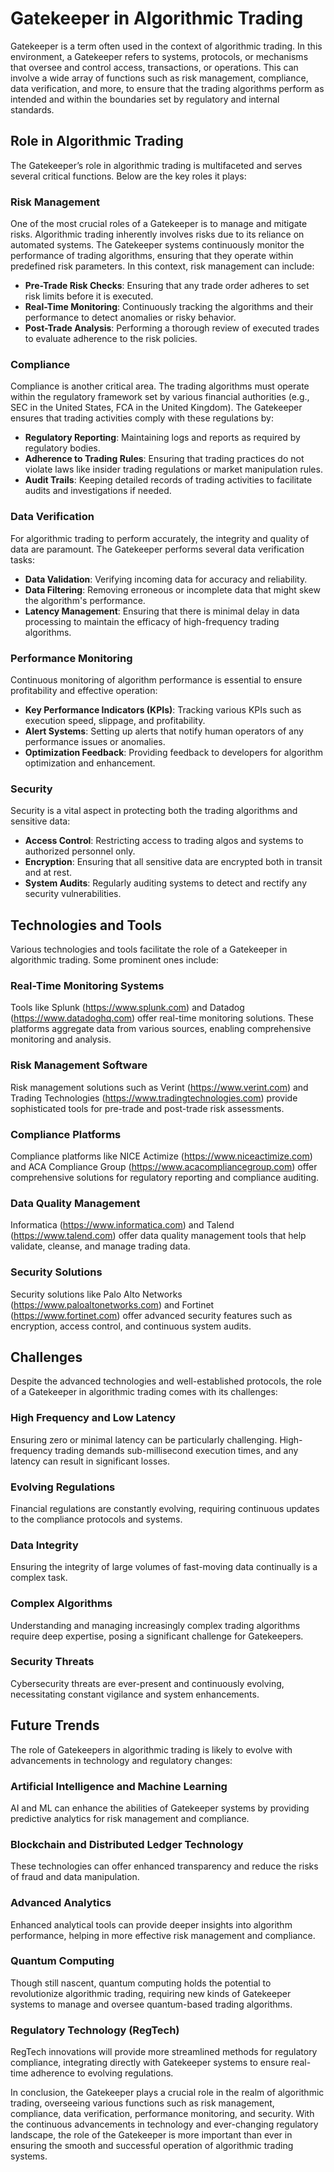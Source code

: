 # Gatekeeper in Algorithmic Trading

Gatekeeper is a term often used in the context of algorithmic trading. In this environment, a Gatekeeper refers to systems, protocols, or mechanisms that oversee and control access, transactions, or operations. This can involve a wide array of functions such as risk management, compliance, data verification, and more, to ensure that the trading algorithms perform as intended and within the boundaries set by regulatory and internal standards.

## Role in Algorithmic Trading

The Gatekeeper’s role in algorithmic trading is multifaceted and serves several critical functions. Below are the key roles it plays:

### Risk Management

One of the most crucial roles of a Gatekeeper is to manage and mitigate risks. Algorithmic trading inherently involves risks due to its reliance on automated systems. The Gatekeeper systems continuously monitor the performance of trading algorithms, ensuring that they operate within predefined risk parameters. In this context, risk management can include:

- **Pre-Trade Risk Checks**: Ensuring that any trade order adheres to set risk limits before it is executed.
- **Real-Time Monitoring**: Continuously tracking the algorithms and their performance to detect anomalies or risky behavior.
- **Post-Trade Analysis**: Performing a thorough review of executed trades to evaluate adherence to the risk policies.

### Compliance

Compliance is another critical area. The trading algorithms must operate within the regulatory framework set by various financial authorities (e.g., SEC in the United States, FCA in the United Kingdom). The Gatekeeper ensures that trading activities comply with these regulations by:

- **Regulatory Reporting**: Maintaining logs and reports as required by regulatory bodies.
- **Adherence to Trading Rules**: Ensuring that trading practices do not violate laws like insider trading regulations or market manipulation rules.
- **Audit Trails**: Keeping detailed records of trading activities to facilitate audits and investigations if needed.

### Data Verification

For algorithmic trading to perform accurately, the integrity and quality of data are paramount. The Gatekeeper performs several data verification tasks:

- **Data Validation**: Verifying incoming data for accuracy and reliability.
- **Data Filtering**: Removing erroneous or incomplete data that might skew the algorithm's performance.
- **Latency Management**: Ensuring that there is minimal delay in data processing to maintain the efficacy of high-frequency trading algorithms.

### Performance Monitoring

Continuous monitoring of algorithm performance is essential to ensure profitability and effective operation:

- **Key Performance Indicators (KPIs)**: Tracking various KPIs such as execution speed, slippage, and profitability.
- **Alert Systems**: Setting up alerts that notify human operators of any performance issues or anomalies.
- **Optimization Feedback**: Providing feedback to developers for algorithm optimization and enhancement.

### Security

Security is a vital aspect in protecting both the trading algorithms and sensitive data:

- **Access Control**: Restricting access to trading algos and systems to authorized personnel only.
- **Encryption**: Ensuring that all sensitive data are encrypted both in transit and at rest.
- **System Audits**: Regularly auditing systems to detect and rectify any security vulnerabilities.

## Technologies and Tools

Various technologies and tools facilitate the role of a Gatekeeper in algorithmic trading. Some prominent ones include:

### Real-Time Monitoring Systems

Tools like Splunk (https://www.splunk.com) and Datadog (https://www.datadoghq.com) offer real-time monitoring solutions. These platforms aggregate data from various sources, enabling comprehensive monitoring and analysis.

### Risk Management Software

Risk management solutions such as Verint (https://www.verint.com) and Trading Technologies (https://www.tradingtechnologies.com) provide sophisticated tools for pre-trade and post-trade risk assessments.

### Compliance Platforms

Compliance platforms like NICE Actimize (https://www.niceactimize.com) and ACA Compliance Group (https://www.acacompliancegroup.com) offer comprehensive solutions for regulatory reporting and compliance auditing.

### Data Quality Management

Informatica (https://www.informatica.com) and Talend (https://www.talend.com) offer data quality management tools that help validate, cleanse, and manage trading data.

### Security Solutions

Security solutions like Palo Alto Networks (https://www.paloaltonetworks.com) and Fortinet (https://www.fortinet.com) offer advanced security features such as encryption, access control, and continuous system audits.

## Challenges

Despite the advanced technologies and well-established protocols, the role of a Gatekeeper in algorithmic trading comes with its challenges:

### High Frequency and Low Latency

Ensuring zero or minimal latency can be particularly challenging. High-frequency trading demands sub-millisecond execution times, and any latency can result in significant losses.

### Evolving Regulations

Financial regulations are constantly evolving, requiring continuous updates to the compliance protocols and systems.

### Data Integrity

Ensuring the integrity of large volumes of fast-moving data continually is a complex task.

### Complex Algorithms

Understanding and managing increasingly complex trading algorithms require deep expertise, posing a significant challenge for Gatekeepers.

### Security Threats

Cybersecurity threats are ever-present and continuously evolving, necessitating constant vigilance and system enhancements.

## Future Trends

The role of Gatekeepers in algorithmic trading is likely to evolve with advancements in technology and regulatory changes:

### Artificial Intelligence and Machine Learning

AI and ML can enhance the abilities of Gatekeeper systems by providing predictive analytics for risk management and compliance.

### Blockchain and Distributed Ledger Technology

These technologies can offer enhanced transparency and reduce the risks of fraud and data manipulation.

### Advanced Analytics

Enhanced analytical tools can provide deeper insights into algorithm performance, helping in more effective risk management and compliance.

### Quantum Computing

Though still nascent, quantum computing holds the potential to revolutionize algorithmic trading, requiring new kinds of Gatekeeper systems to manage and oversee quantum-based trading algorithms.

### Regulatory Technology (RegTech)

RegTech innovations will provide more streamlined methods for regulatory compliance, integrating directly with Gatekeeper systems to ensure real-time adherence to evolving regulations.

In conclusion, the Gatekeeper plays a crucial role in the realm of algorithmic trading, overseeing various functions such as risk management, compliance, data verification, performance monitoring, and security. With the continuous advancements in technology and ever-changing regulatory landscape, the role of the Gatekeeper is more important than ever in ensuring the smooth and successful operation of algorithmic trading systems.